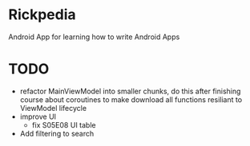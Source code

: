 # Rickpedia
Android App for learning how to write Android Apps



# TODO
- refactor MainViewModel into smaller chunks, do this after finishing course about coroutines to make download all functions resiliant to ViewModel lifecycle
- improve UI
  - fix S05E08 UI table
- Add filtering to search